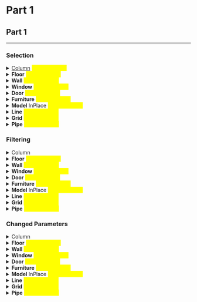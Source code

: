 # Part 1

## Part 1

***

### Selection

<details>

<summary><a href="part1.md#column-coming-soon">Column</a> <mark style="color:yellow;">(coming soon)</mark></summary>

<img src="../.gitbook/assets/highlight.png" alt="" data-size="original">

**Code example**

{% code overflow="wrap" %}
```python
# Importing necessary libraries
import clr
clr.AddReference('RevitServices')
clr.AddReference('RevitAPI')
clr.AddReference('RevitNodes')
import Revit
clr.ImportExtensions(Revit.Elements)
clr.ImportExtensions(Revit.GeometryConversion)
from RevitServices.Persistence import DocumentManager
from RevitServices.Transactions import TransactionManager
from Autodesk.Revit.DB import FilteredElementCollector, BuiltInCategory, ElementCategoryFilter

# Getting the current Revit document and view
doc = DocumentManager.Instance.CurrentDBDocument
uidoc = DocumentManager.Instance.CurrentUIApplication.ActiveUIDocument
current_view = uidoc.ActiveView

# Creating a filter to get all columns in the current view
column_filter = ElementCategoryFilter(BuiltInCategory.OST_Columns)

# Collecting all columns in the current view
columns_in_view = FilteredElementCollector(doc, current_view.Id).WherePasses(column_filter).ToElements()

# Output the results
OUT = [column.ToDSType(True) for column in columns_in_view]
```
{% endcode %}

Lựa chọn những column theo điều kiện đầu vào của user:\
`nstance parameter`

{% code overflow="wrap" %}
```python
# Importing necessary libraries
import clr
clr.AddReference('RevitServices')
clr.AddReference('RevitAPI')
clr.AddReference('RevitNodes')
import Revit
clr.ImportExtensions(Revit.Elements)
clr.ImportExtensions(Revit.GeometryConversion)
from RevitServices.Persistence import DocumentManager
from RevitServices.Transactions import TransactionManager
from Autodesk.Revit.DB import FilteredElementCollector, BuiltInCategory, ElementCategoryFilter, BuiltInParameter

# Getting the current Revit document and view
doc = DocumentManager.Instance.CurrentDBDocument
uidoc = DocumentManager.Instance.CurrentUIApplication.ActiveUIDocument
current_view = uidoc.ActiveView

# Creating a filter to get all columns in the current view
column_filter = ElementCategoryFilter(BuiltInCategory.OST_Columns)

# Collecting all columns in the current view
columns_in_view = FilteredElementCollector(doc, current_view.Id).WherePasses(column_filter).ToElements()

# Filtering columns with width greater than 500
columns_with_width_greater_than_500 = []
for column in columns_in_view:
    width_param = column.LookupParameter("Width")
    if width_param and width_param.AsDouble() > 500:
        columns_with_width_greater_than_500.append(column)

# Output the results
OUT = [column.ToDSType(True) for column in columns_with_width_greater_than_500]
```
{% endcode %}

`edit type`

{% code overflow="wrap" %}
```python
# Importing necessary libraries
import clr
clr.AddReference('RevitServices')
clr.AddReference('RevitAPI')
clr.AddReference('RevitNodes')
import Revit
clr.ImportExtensions(Revit.Elements)
clr.ImportExtensions(Revit.GeometryConversion)
from RevitServices.Persistence import DocumentManager
from RevitServices.Transactions import TransactionManager
from Autodesk.Revit.DB import FilteredElementCollector, BuiltInCategory, ElementCategoryFilter, ParameterType

# Getting the current Revit document and view
doc = DocumentManager.Instance.CurrentDBDocument
uidoc = DocumentManager.Instance.CurrentUIApplication.ActiveUIDocument
current_view = uidoc.ActiveView

# Creating a filter to get all columns in the current view
column_filter = ElementCategoryFilter(BuiltInCategory.OST_Columns)

# Collecting all columns in the current view
columns_in_view = FilteredElementCollector(doc, current_view.Id).WherePasses(column_filter).ToElements()

# Filtering columns with type width greater than 500 mm
columns_with_width_greater_than_500 = []
for column in columns_in_view:
    column_type_id = column.GetTypeId()
    column_type = doc.GetElement(column_type_id)
    parameters = column_type.Parameters
    for param in parameters:
        # Check if parameter name is "Width"
        if param.Definition.Name == "Width":
            width_value = param.AsDouble() * 304.8  # Convert from feet to mm
            if width_value > 500:
                columns_with_width_greater_than_500.append(column)
                break  # Exit the loop once the width parameter is found and processed

# Output the results
OUT = [column.ToDSType(True) for column in columns_with_width_greater_than_500]
```
{% endcode %}

</details>

<details>

<summary><strong>Floor</strong> <mark style="color:yellow;">(coming soon)</mark></summary>

<img src="../.gitbook/assets/highlight.png" alt="" data-size="original">

**Code example**

```python
   print(123)

```

</details>

<details>

<summary><strong>Wall</strong> <mark style="color:yellow;">(coming soon)</mark></summary>

<img src="../.gitbook/assets/highlight.png" alt="" data-size="original">

**Code example**

```python
   print(123)

```

</details>

<details>

<summary><strong>Window</strong> <mark style="color:yellow;">(coming soon)</mark></summary>

<img src="../.gitbook/assets/highlight.png" alt="" data-size="original">

**Code example**

```python
   print(123)

```

</details>

<details>

<summary><strong>Door</strong> <mark style="color:yellow;">(coming soon)</mark></summary>

<img src="../.gitbook/assets/highlight.png" alt="" data-size="original">

**Code example**

```python
   print(123)

```

</details>

<details>

<summary><strong>Furniture</strong> <mark style="color:yellow;">(coming soon)</mark></summary>

<img src="../.gitbook/assets/highlight.png" alt="" data-size="original">

**Code example**

```python
   print(123)

```

</details>

<details>

<summary><strong>Model</strong> InPlace <mark style="color:yellow;">(coming soon)</mark></summary>

<img src="../.gitbook/assets/highlight.png" alt="" data-size="original">

**Code example**

```python
   print(123)

```

</details>

<details>

<summary><strong>Line</strong> <mark style="color:yellow;">(coming soon)</mark></summary>

<img src="../.gitbook/assets/highlight.png" alt="" data-size="original">

**Code example**

```python
   print(123)

```

</details>

<details>

<summary><strong>Grid</strong> <mark style="color:yellow;">(coming soon)</mark></summary>

<img src="../.gitbook/assets/highlight.png" alt="" data-size="original">

**Code example**

```python
   print(123)

```

</details>

<details>

<summary><strong>Pipe</strong> <mark style="color:yellow;">(coming soon)</mark></summary>

<img src="../.gitbook/assets/highlight.png" alt="" data-size="original">

**Code example**

```python
   print(123)

```

</details>

### Filtering

<details>

<summary>Column</summary>

<img src="../.gitbook/assets/highlight.png" alt="" data-size="original">

**Code example**

```python
   print(123)

```

</details>

<details>

<summary><strong>Floor</strong> <mark style="color:yellow;">(coming soon)</mark></summary>

<img src="../.gitbook/assets/highlight.png" alt="" data-size="original">

**Code example**

```python
   print(123)

```

</details>

<details>

<summary><strong>Wall</strong> <mark style="color:yellow;">(coming soon)</mark></summary>

<img src="../.gitbook/assets/highlight.png" alt="" data-size="original">

**Code example**

```python
   print(123)

```

</details>

<details>

<summary><strong>Window</strong> <mark style="color:yellow;">(coming soon)</mark></summary>

<img src="../.gitbook/assets/highlight.png" alt="" data-size="original">

**Code example**

```python
   print(123)

```

</details>

<details>

<summary><strong>Door</strong> <mark style="color:yellow;">(coming soon)</mark></summary>

<img src="../.gitbook/assets/highlight.png" alt="" data-size="original">

**Code example**

```python
   print(123)

```

</details>

<details>

<summary><strong>Furniture</strong> <mark style="color:yellow;">(coming soon)</mark></summary>

<img src="../.gitbook/assets/highlight.png" alt="" data-size="original">

**Code example**

```python
   print(123)

```

</details>

<details>

<summary><strong>Model</strong> InPlace <mark style="color:yellow;">(coming soon)</mark></summary>

<img src="../.gitbook/assets/highlight.png" alt="" data-size="original">

**Code example**

```python
   print(123)

```

</details>

<details>

<summary><strong>Line</strong> <mark style="color:yellow;">(coming soon)</mark></summary>

<img src="../.gitbook/assets/highlight.png" alt="" data-size="original">

**Code example**

```python
   print(123)

```

</details>

<details>

<summary><strong>Grid</strong> <mark style="color:yellow;">(coming soon)</mark></summary>

<img src="../.gitbook/assets/highlight.png" alt="" data-size="original">

**Code example**

```python
   print(123)

```

</details>

<details>

<summary><strong>Pipe</strong> <mark style="color:yellow;">(coming soon)</mark></summary>

<img src="../.gitbook/assets/highlight.png" alt="" data-size="original">

**Code example**

```python
   print(123)

```

</details>

### Changed Parameters

<details>

<summary>Column</summary>

<img src="../.gitbook/assets/highlight.png" alt="" data-size="original">

**Code example**

```python
   print(123)

```

</details>

<details>

<summary><strong>Floor</strong> <mark style="color:yellow;">(coming soon)</mark></summary>

<img src="../.gitbook/assets/highlight.png" alt="" data-size="original">

**Code example**

```python
   print(123)

```

</details>

<details>

<summary><strong>Wall</strong> <mark style="color:yellow;">(coming soon)</mark></summary>

<img src="../.gitbook/assets/highlight.png" alt="" data-size="original">

**Code example**

```python
   print(123)

```

</details>

<details>

<summary><strong>Window</strong> <mark style="color:yellow;">(coming soon)</mark></summary>

<img src="../.gitbook/assets/highlight.png" alt="" data-size="original">

**Code example**

```python
   print(123)

```

</details>

<details>

<summary><strong>Door</strong> <mark style="color:yellow;">(coming soon)</mark></summary>

<img src="../.gitbook/assets/highlight.png" alt="" data-size="original">

**Code example**

```python
   print(123)

```

</details>

<details>

<summary><strong>Furniture</strong> <mark style="color:yellow;">(coming soon)</mark></summary>

<img src="../.gitbook/assets/highlight.png" alt="" data-size="original">

**Code example**

```python
   print(123)

```

</details>

<details>

<summary><strong>Model</strong> InPlace <mark style="color:yellow;">(coming soon)</mark></summary>

<img src="../.gitbook/assets/highlight.png" alt="" data-size="original">

**Code example**

```python
   print(123)

```

</details>

<details>

<summary><strong>Line</strong> <mark style="color:yellow;">(coming soon)</mark></summary>

<img src="../.gitbook/assets/highlight.png" alt="" data-size="original">

**Code example**

```python
   print(123)

```

</details>

<details>

<summary><strong>Grid</strong> <mark style="color:yellow;">(coming soon)</mark></summary>

<img src="../.gitbook/assets/highlight.png" alt="" data-size="original">

**Code example**

```python
   print(123)

```

</details>

<details>

<summary><strong>Pipe</strong> <mark style="color:yellow;">(coming soon)</mark></summary>

<img src="../.gitbook/assets/highlight.png" alt="" data-size="original">

**Code example**

```python
   print(123)

```

</details>
